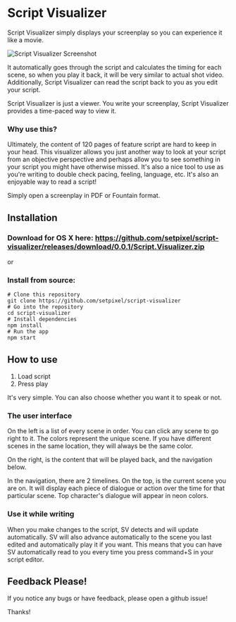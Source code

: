 # Script Visualizer

Script Visualizer simply displays your screenplay so you can experience it like a movie.

![Script Visualizer Screenshot](https://raw.githubusercontent.com/setpixel/script-visualizer/master/media/screenshot1.png)

It automatically goes through the script and calculates the timing for each scene, so when you play it back, it will be very similar to actual shot video. Additionally, Script Visualizer can read the script back to you as you edit your script.

Script Visualizer is just a viewer. You write your screenplay, Script Visualizer provides a time-paced way to view it.

### Why use this?

Ultimately, the content of 120 pages of feature script are hard to keep in your head. This visualizer allows you just another way to look at your script from an objective perspective and perhaps allow you to see something in your script you might have otherwise missed. It's also a nice tool to use as you're writing to double check pacing, feeling, language, etc. It's also an enjoyable way to read a script!

Simply open a screenplay in PDF or Fountain format.

## Installation

### Download for OS X here: https://github.com/setpixel/script-visualizer/releases/download/0.0.1/Script.Visualizer.zip

or

### Install from source:

```
# Clone this repository
git clone https://github.com/setpixel/script-visualizer
# Go into the repository
cd script-visualizer
# Install dependencies
npm install
# Run the app
npm start
```

## How to use

1. Load script
2. Press play

It's very simple. You can also choose whether you want it to speak or not. 

### The user interface

On the left is a list of every scene in order. You can click any scene to go right to it. The colors represent the unique scene. If you have different scenes in the same location, they will always be the same color.

On the right, is the content that will be played back, and the navigation below.

In the navigation, there are 2 timelines. On the top, is the current scene you are on. It will display each piece of dialogue or action over the time for that particular scene. Top character's dialogue will appear in neon colors.

### Use it while writing

When you make changes to the script, SV detects and will update automatically. SV will also advance automatically to the scene you last edited and automatically play it if you want. This means that you can have SV automatically read to you every time you press command+S in your script editor.

## Feedback Please!

If you notice any bugs or have feedback, please open a github issue!

Thanks!
